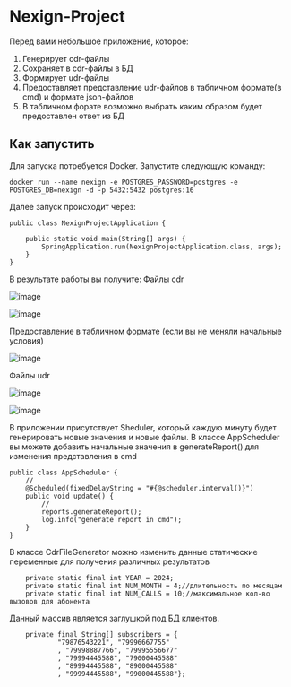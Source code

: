 # Nexign-Project 
Перед вами небольшое приложение, которое:
1. Генерирует cdr-файлы
2. Сохраняет в cdr-файлы в БД
3. Формирует udr-файлы
4. Предоставляет представление udr-файлов в табличном формате(в cmd) и формате json-файлов
5. В табличном форате возможно выбрать каким образом будет предоставлен ответ из БД
## Как запустить
Для запуска потребуется Docker. Запустите следующую команду:
```
docker run --name nexign -e POSTGRES_PASSWORD=postgres -e POSTGRES_DB=nexign -d -p 5432:5432 postgres:16
```
Далее запуск происходит через:
```
public class NexignProjectApplication {

	public static void main(String[] args) {
		SpringApplication.run(NexignProjectApplication.class, args);
	}
}
```

В результате работы вы получите:
Файлы cdr


![image](https://github.com/Discovery19/Nexign-Project/assets/112725051/7f63d7f6-a8ba-4d72-a6b2-ba3afdcdf687)


![image](https://github.com/Discovery19/Nexign-Project/assets/112725051/5a339cdc-3c7a-40ce-9c85-b2009c75867d)

Предоставление в табличном формате (если вы не меняли начальные условия)

![image](https://github.com/Discovery19/Nexign-Project/assets/112725051/46717d5e-3319-4b9a-852f-04ce28412f0f)

Файлы udr

![image](https://github.com/Discovery19/Nexign-Project/assets/112725051/e8cbfac5-35fd-4271-83f0-57fe0a0daff5)

![image](https://github.com/Discovery19/Nexign-Project/assets/112725051/2604afc2-5bc6-452d-bcd5-f30d620dc114)


В приложении присутствует Sheduler, который каждую минуту будет генерировать новые значения и новые файлы. 
В классе AppScheduler вы можете добавить начальные значения в generateReport() для изменения представления в cmd

```
public class AppScheduler {
    //
    @Scheduled(fixedDelayString = "#{@scheduler.interval()}")
    public void update() {
        //
        reports.generateReport();
        log.info("generate report in cmd");
    }
}
```

В классе CdrFileGenerator можно изменить данные статические переменные для получения различных результатов

```
    private static final int YEAR = 2024;
    private static final int NUM_MONTH = 4;//длительность по месяцам
    private static final int NUM_CALLS = 10;//максимальное кол-во вызовов для абонента
```

Данный массив является заглушкой под БД клиентов.

```
    private final String[] subscribers = {
            "79876543221", "79996667755"
            , "79998887766", "79995556677"
            , "79994445588", "79000445588"
            , "89994445588", "89000445588"
            , "99994445588", "99000445588"};
```





